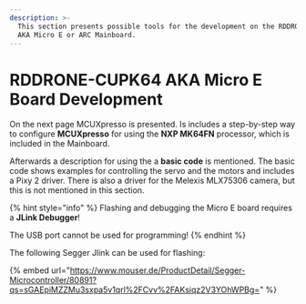 ```yaml
---
description: >-
  This section presents possible tools for the development on the RDDRONE-CUPK64
  AKA Micro E or ARC Mainboard.
---
```


# RDDRONE-CUPK64 AKA Micro E Board Development

On the next page MCUXpresso is presented. Is includes a step-by-step way to configure **MCUXpresso** for using the **NXP MK64FN** processor, which is included in the Mainboard.

Afterwards a description for using the a **basic code** is mentioned. The basic code shows examples for controlling the servo and the motors and includes a Pixy 2 driver. There is also a driver for the Melexis MLX75306 camera, but this is not mentioned in this section.

{% hint style="info" %}
Flashing and debugging the Micro E board requires a **JLink Debugger**! 

The USB port cannot be used for programming!
{% endhint %}

The following Segger Jlink can be used for flashing:

{% embed url="https://www.mouser.de/ProductDetail/Segger-Microcontroller/80891?qs=sGAEpiMZZMu3sxpa5v1qrl%2FCvv%2FAKsiqz2V3YOhWPBg=" %}



